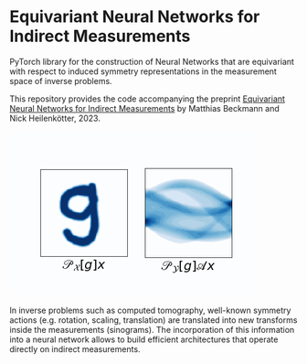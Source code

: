 # Equivariant Neural Networks for Indirect Measurements

PyTorch library for the construction of Neural Networks that are equivariant with respect to induced symmetry representations in the measurement space of inverse problems.

This repository provides the code accompanying the preprint [Equivariant Neural Networks for Indirect Measurements](https://arxiv.org/abs/2306.16506) by Matthias Beckmann and Nick Heilenkötter, 2023.

![The action of induced group representations on the sinogram of a digit.](https://github.com/nheilenkoetter/equivariant-nn-for-indirect-measurements/blob/main/induced_representations.gif)

In inverse problems such as computed tomography, well-known symmetry actions (e.g. rotation, scaling, translation) are translated into new transforms inside the measurements (sinograms). The incorporation of this information into a neural network allows to build efficient architectures that operate directly on indirect measurements.